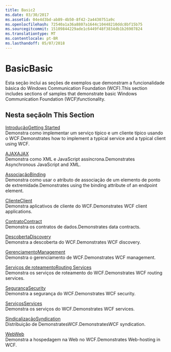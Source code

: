 ```yaml
---
title: Basic2
ms.date: 03/30/2017
ms.assetid: 04e4d3bd-ab89-4b50-8f42-2a4430751a9c
ms.openlocfilehash: 72540a1a36a8807a1644c10448210ddc8bf15b75
ms.sourcegitcommit: 15109844229ade1c6449f48f3834db1b26907824
ms.translationtype: MT
ms.contentlocale: pt-BR
ms.lasthandoff: 05/07/2018
---
```

# <a name="basic"></a><span data-ttu-id="f5196-102">Basic</span><span class="sxs-lookup"><span data-stu-id="f5196-102">Basic</span></span>
<span data-ttu-id="f5196-103">Esta seção inclui as seções de exemplos que demonstram a funcionalidade básica do Windows Communication Foundation (WCF).</span><span class="sxs-lookup"><span data-stu-id="f5196-103">This section includes sections of samples that demonstrate basic Windows Communication Foundation (WCF)functionality.</span></span>  
  
## <a name="in-this-section"></a><span data-ttu-id="f5196-104">Nesta seção</span><span class="sxs-lookup"><span data-stu-id="f5196-104">In This Section</span></span>  
 [<span data-ttu-id="f5196-105">Introdução</span><span class="sxs-lookup"><span data-stu-id="f5196-105">Getting Started</span></span>](../../../../docs/framework/wcf/samples/getting-started-sample.md)  
 <span data-ttu-id="f5196-106">Demonstra como implementar um serviço típico e um cliente típico usando o WCF.</span><span class="sxs-lookup"><span data-stu-id="f5196-106">Demonstrates how to implement a typical service and a typical client using WCF.</span></span>  
  
 [<span data-ttu-id="f5196-107">AJAX</span><span class="sxs-lookup"><span data-stu-id="f5196-107">AJAX</span></span>](../../../../docs/framework/wcf/samples/ajax.md)  
 <span data-ttu-id="f5196-108">Demonstra como XML e JavaScript assíncrona.</span><span class="sxs-lookup"><span data-stu-id="f5196-108">Demonstrates Asynchronous JavaScript and XML.</span></span>  
  
 [<span data-ttu-id="f5196-109">Associação</span><span class="sxs-lookup"><span data-stu-id="f5196-109">Binding</span></span>](../../../../docs/framework/wcf/samples/binding.md)  
 <span data-ttu-id="f5196-110">Demonstra como usar o atributo de associação de um elemento de ponto de extremidade.</span><span class="sxs-lookup"><span data-stu-id="f5196-110">Demonstrates using the binding attribute of an endpoint element.</span></span>  
  
 [<span data-ttu-id="f5196-111">Cliente</span><span class="sxs-lookup"><span data-stu-id="f5196-111">Client</span></span>](../../../../docs/framework/wcf/samples/client.md)  
 <span data-ttu-id="f5196-112">Demonstra aplicativos de cliente do WCF.</span><span class="sxs-lookup"><span data-stu-id="f5196-112">Demonstrates WCF client applications.</span></span>  
  
 [<span data-ttu-id="f5196-113">Contrato</span><span class="sxs-lookup"><span data-stu-id="f5196-113">Contract</span></span>](../../../../docs/framework/wcf/samples/contract.md)  
 <span data-ttu-id="f5196-114">Demonstra os contratos de dados.</span><span class="sxs-lookup"><span data-stu-id="f5196-114">Demonstrates data contracts.</span></span>  
  
 [<span data-ttu-id="f5196-115">Descoberta</span><span class="sxs-lookup"><span data-stu-id="f5196-115">Discovery</span></span>](../../../../docs/framework/wcf/samples/discovery-samples.md)  
 <span data-ttu-id="f5196-116">Demonstra a descoberta do WCF.</span><span class="sxs-lookup"><span data-stu-id="f5196-116">Demonstrates WCF discovery.</span></span>  
  
 [<span data-ttu-id="f5196-117">Gerenciamento</span><span class="sxs-lookup"><span data-stu-id="f5196-117">Management</span></span>](../../../../docs/framework/wcf/samples/management.md)  
 <span data-ttu-id="f5196-118">Demonstra o gerenciamento de WCF.</span><span class="sxs-lookup"><span data-stu-id="f5196-118">Demonstrates WCF management.</span></span>  
  
 [<span data-ttu-id="f5196-119">Serviços de roteamento</span><span class="sxs-lookup"><span data-stu-id="f5196-119">Routing Services</span></span>](../../../../docs/framework/wcf/samples/routing-services.md)  
 <span data-ttu-id="f5196-120">Demonstra os serviços de roteamento do WCF.</span><span class="sxs-lookup"><span data-stu-id="f5196-120">Demonstrates WCF routing services.</span></span>  
  
 [<span data-ttu-id="f5196-121">Segurança</span><span class="sxs-lookup"><span data-stu-id="f5196-121">Security</span></span>](../../../../docs/framework/wcf/samples/security-in-wcf.md)  
 <span data-ttu-id="f5196-122">Demonstra a segurança do WCF.</span><span class="sxs-lookup"><span data-stu-id="f5196-122">Demonstrates WCF security.</span></span>  
  
 [<span data-ttu-id="f5196-123">Serviços</span><span class="sxs-lookup"><span data-stu-id="f5196-123">Services</span></span>](../../../../docs/framework/wcf/samples/services.md)  
 <span data-ttu-id="f5196-124">Demonstra os serviços do WCF.</span><span class="sxs-lookup"><span data-stu-id="f5196-124">Demonstrates WCF services.</span></span>  
  
 [<span data-ttu-id="f5196-125">Sindicalização</span><span class="sxs-lookup"><span data-stu-id="f5196-125">Syndication</span></span>](../../../../docs/framework/wcf/samples/syndication.md)  
 <span data-ttu-id="f5196-126">Distribuição de DemonstratesWCF.</span><span class="sxs-lookup"><span data-stu-id="f5196-126">DemonstratesWCF syndication.</span></span>  
  
 [<span data-ttu-id="f5196-127">Web</span><span class="sxs-lookup"><span data-stu-id="f5196-127">Web</span></span>](../../../../docs/framework/wcf/samples/web.md)  
 <span data-ttu-id="f5196-128">Demonstra a hospedagem na Web no WCF.</span><span class="sxs-lookup"><span data-stu-id="f5196-128">Demonstrates Web-hosting in WCF.</span></span>
